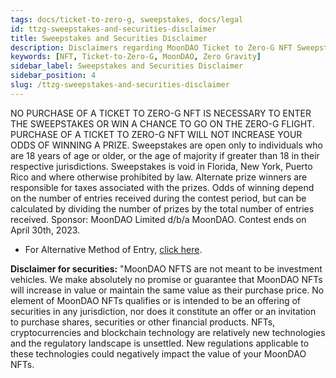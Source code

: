 ```yaml
---
tags: docs/ticket-to-zero-g, sweepstakes, docs/legal
id: ttzg-sweepstakes-and-securities-disclaimer
title: Sweepstakes and Securities Disclaimer
description: Disclaimers regarding MoonDAO Ticket to Zero-G NFT Sweepstakes and Securities
keywords: [NFT, Ticket-to-Zero-G, MoonDAO, Zero Gravity]
sidebar_label: Sweepstakes and Securities Disclaimer
sidebar_position: 4
slug: /ttzg-sweepstakes-and-securities-disclaimer
---
```


NO PURCHASE OF A TICKET TO ZERO-G NFT IS NECESSARY TO ENTER THE SWEEPSTAKES OR WIN A CHANCE TO GO ON THE ZERO-G FLIGHT. PURCHASE OF A TICKET TO ZERO-G NFT WILL NOT INCREASE YOUR ODDS OF WINNING A PRIZE. Sweepstakes are open only to individuals who are 18 years of age or older, or the age of majority if greater than 18 in their respective jurisdictions. Sweepstakes is void in Florida, New York, Puerto Rico and where otherwise prohibited by law. Alternate prize winners are responsible for taxes associated with the prizes. Odds of winning depend on the number of entries received during the contest period, but can be calculated by dividing the number of prizes by the total number of entries received. Sponsor: MoonDAO Limited d/b/a MoonDAO. Contest ends on April 30th, 2023.

- For Alternative Method of Entry, [click here](https://moondao.com/docs/ttzg-sweepstakes-rules#how-to-enter).

**Disclaimer for securities:** "MoonDAO NFTS are not meant to be investment vehicles. We make absolutely no promise or guarantee that MoonDAO NFTs will increase in value or maintain the same value as their purchase price. No element of MoonDAO NFTs qualifies or is intended to be an offering of securities in any jurisdiction, nor does it constitute an offer or an invitation to purchase shares, securities or other financial products. NFTs, cryptocurrencies and blockchain technology are relatively new technologies and the regulatory landscape is unsettled. New regulations applicable to these technologies could negatively impact the value of your MoonDAO NFTs.
